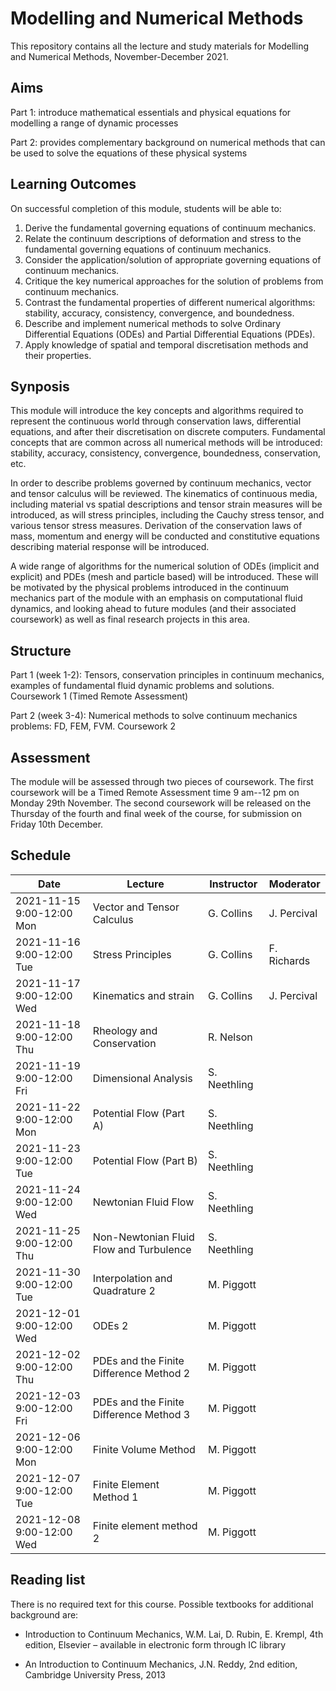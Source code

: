 # Modelling and Numerical Methods

This repository contains all the lecture and study materials for Modelling and Numerical Methods, November-December 2021.

## Aims

Part 1: introduce mathematical essentials and physical equations for modelling a range of dynamic processes 

Part 2: provides complementary background on numerical methods that can be used to solve the equations of these physical systems

## Learning Outcomes

On successful completion of this module, students will be able to:
1.    Derive the fundamental governing equations of continuum mechanics.
2.    Relate the continuum descriptions of deformation and stress to the fundamental governing equations of continuum mechanics.
3.    Consider the application/solution of appropriate governing equations of continuum mechanics.
4.    Critique the key numerical approaches for the solution of problems from continuum mechanics.
5.    Contrast the fundamental properties of different numerical algorithms: stability, accuracy, consistency, convergence, and boundedness.
6.    Describe and implement numerical methods to solve Ordinary Differential Equations (ODEs) and Partial Differential Equations (PDEs).
7.    Apply knowledge of spatial and temporal discretisation
methods and their properties.

## Synposis

This module will introduce the key concepts and algorithms required to represent the continuous world through conservation laws, differential equations, and after their discretisation on discrete computers.  Fundamental concepts that are common across all numerical methods will be introduced:  stability, accuracy, consistency, convergence, boundedness, conservation, etc. 

In order to describe problems governed by continuum mechanics, vector and tensor calculus will be reviewed. The kinematics of continuous media, including material vs spatial descriptions and tensor strain measures will be introduced, as will stress principles, including the Cauchy stress tensor, and various tensor stress measures. Derivation of the conservation laws of mass, momentum and energy will be conducted and constitutive equations describing material response will be introduced.

A wide range of algorithms for the numerical solution of ODEs (implicit and explicit) and PDEs (mesh and particle based) will be introduced.  These will be motivated by the physical problems introduced in the continuum mechanics part of the module with an emphasis on computational fluid dynamics, and looking ahead to future modules (and their associated coursework) as well as final research projects in this area.

## Structure

Part 1 (week 1-2): Tensors, conservation principles in continuum mechanics, examples of fundamental fluid dynamic problems and solutions. Coursework 1 (Timed Remote Assessment)

Part 2 (week 3-4): Numerical methods to solve continuum mechanics problems: FD, FEM, FVM. Coursework 2

## Assessment

The module will be assessed through two pieces of coursework. The first coursework will be a Timed Remote Assessment time 9 am--12 pm on Monday 29th November. The second coursework will be released on the Thursday of the fourth and final week of the course, for submission on Friday 10th December.  

## Schedule

|Date                      | Lecture                                 |Instructor    |Moderator   |
|--------------------------|-----------------------------------------|--------------|------------|
|2021-11-15 9:00-12:00 Mon | Vector and Tensor Calculus              | G. Collins   |J. Percival |
|2021-11-16 9:00-12:00 Tue | Stress Principles                       | G. Collins   |F. Richards |
|2021-11-17 9:00-12:00 Wed | Kinematics and strain                   | G. Collins   |J. Percival |
|2021-11-18 9:00-12:00 Thu | Rheology and Conservation               | R. Nelson    |            |
|2021-11-19 9:00-12:00 Fri | Dimensional Analysis                    | S. Neethling |            |
|2021-11-22 9:00-12:00 Mon | Potential Flow (Part A)                 | S. Neethling |            |
|2021-11-23 9:00-12:00 Tue | Potential Flow (Part B)                 | S. Neethling |            |
|2021-11-24 9:00-12:00 Wed | Newtonian Fluid Flow                    | S. Neethling |            |
|2021-11-25 9:00-12:00 Thu | Non-Newtonian Fluid Flow and Turbulence | S. Neethling |            |
|2021-11-30 9:00-12:00 Tue | Interpolation and Quadrature 2          | M. Piggott   |            |
|2021-12-01 9:00-12:00 Wed | ODEs 2                                  | M. Piggott   |            |
|2021-12-02 9:00-12:00 Thu | PDEs and the Finite Difference Method 2 | M. Piggott   |            |
|2021-12-03 9:00-12:00 Fri | PDEs and the Finite Difference Method 3 | M. Piggott   |            |
|2021-12-06 9:00-12:00 Mon | Finite Volume Method                    | M. Piggott   |            |
|2021-12-07 9:00-12:00 Tue | Finite Element Method 1                 | M. Piggott   |            |
|2021-12-08 9:00-12:00 Wed | Finite element method 2                 | M. Piggott   |            |

## Reading list

There is no required text for this course. Possible textbooks for additional background are:

* Introduction to Continuum Mechanics, W.M. Lai, D. Rubin, E. Krempl, 4th edition, Elsevier – available in electronic form through IC library

* An Introduction to Continuum Mechanics, J.N. Reddy, 2nd edition,  Cambridge University Press, 2013
